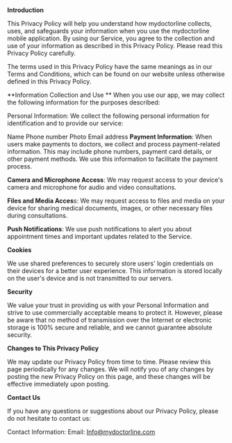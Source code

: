 **Introduction**

This Privacy Policy will help you understand how mydoctorline collects, uses, and safeguards your information when you use the mydoctorline mobile application. By using our Service, you agree to the collection and use of your information as described in this Privacy Policy. Please read this Privacy Policy carefully.

The terms used in this Privacy Policy have the same meanings as in our Terms and Conditions, which can be found on our website unless otherwise defined in this Privacy Policy.

**Information Collection and Use
**
When you use our app, we may collect the following information for the purposes described:

Personal Information: We collect the following personal information for identification and to provide our service:

Name
Phone number
Photo
Email address
**Payment Information**: When users make payments to doctors, we collect and process payment-related information. This may include phone numbers, payment card details, or other payment methods. We use this information to facilitate the payment process.

**Camera and Microphone Access**: We may request access to your device's camera and microphone for audio and video consultations.

**Files and Media Acces**s: We may request access to files and media on your device for sharing medical documents, images, or other necessary files during consultations.

**Push Notifications**: We use push notifications to alert you about appointment times and important updates related to the Service.

**Cookies**

We use shared preferences to securely store users' login credentials on their devices for a better user experience. This information is stored locally on the user's device and is not transmitted to our servers.

**Security**

We value your trust in providing us with your Personal Information and strive to use commercially acceptable means to protect it. However, please be aware that no method of transmission over the Internet or electronic storage is 100% secure and reliable, and we cannot guarantee absolute security.

**Changes to This Privacy Policy**

We may update our Privacy Policy from time to time. Please review this page periodically for any changes. We will notify you of any changes by posting the new Privacy Policy on this page, and these changes will be effective immediately upon posting.

**Contact Us**

If you have any questions or suggestions about our Privacy Policy, please do not hesitate to contact us:

Contact Information:
Email: Info@mydoctorline.com
